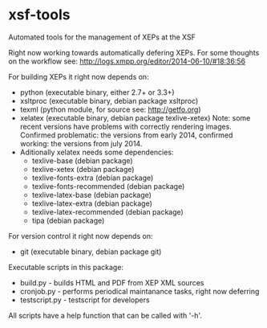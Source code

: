 xsf-tools
=========

Automated tools for the management of XEPs at the XSF

Right now working towards automatically defering XEPs. For some thoughts on the
workflow see:
http://logs.xmpp.org/editor/2014-06-10/#18:36:56

For building XEPs it right now depends on:

* python (executable binary, either 2.7+ or 3.3+)
* xsltproc (executable binary, debian package xsltproc)
* texml (python module, for source see: http://getfo.org)
* xelatex (executable binary, debian package texlive-xetex) Note: some recent
  versions have problems with correctly rendering images. Confirmed
  problematic: the versions from early 2014, confirmed working: the versions
  from july 2014.
* Aditionally xelatex needs some dependencies:
  * texlive-base (debian package)
  * texlive-xetex (debian package)
  * texlive-fonts-extra (debian package)
  * texlive-fonts-recommended (debian package)
  * texlive-latex-base (debian package)
  * texlive-latex-extra (debian package)
  * texlive-latex-recommended (debian package)
  * tipa (debian package)

For version control it right now depends on:

* git (executable binary, debian package git)

Executable scripts in this package:

* build.py - builds HTML and PDF from XEP XML sources
* cronjob.py - performs periodical maintanance tasks, right now deferring
* testscript.py - testscript for developers

All scripts have a help function that can be called with '-h'.

